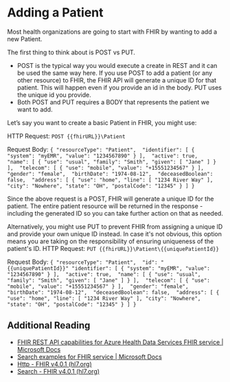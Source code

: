 # Adding a Patient
Most health organizations are going to start with FHIR by wanting to add a new Patient.

The first thing to think about is POST vs PUT.
- POST is the typical way you would execute a create in REST and it can be used the same way here. If you use POST to add a patient (or any other resource) to FHIR, the FHIR API will generate a unique ID for that patient. This will happen even if you provide an id in the body.
PUT uses the unique id you provide.
- Both POST and PUT requires a BODY that represents the patient we want to add.

Let’s say you want to create a basic Patient in FHIR, you might use:

HTTP Request: `POST {{fhirURL}}\Patient`

Request Body:
`{
    "resourceType": "Patient", 
    "identifier": [
        { "system": "myEMR", "value": "1234567890" }
    ], 
    "active": true, 
    "name": [
        { "use": "usual", "family": "Smith", "given": [ "Jane" ] }
    ], 
    "telecom": [
        { "use": "mobile", "value": "+15551234567" }
    ], 
    "gender": "female", 
    "birthDate": "1974-08-12", 
    "deceasedBoolean": false, 
    "address": [
        { "use": "home", "line": [ "1234 River Way" ], "city": "Nowhere", "state": "OH", "postalCode": "12345" }
    ]
}`

Since the above request is a POST, FHIR will generate a unique ID for the patient. The entire patient resource will be returned in the response - including the generated ID so you can take further action on that as needed.

Alternatively, you might use PUT to prevent FHIR from assigning a unique ID and provide your own unique ID instead. In case it's not obvious, this option means you are taking on the responsibility of ensuring uniqueness of the patient's ID.
HTTP Request: `PUT {{fhirURL}}\Patient\{{uniquePatientId}}`

Request Body:
`{
    "resourceType": "Patient", 
    "id": "{{uniquePatientId}}"
    "identifier": [
        { "system": "myEMR", "value": "1234567890" }
    ], 
    "active": true, 
    "name": [
        { "use": "usual", "family": "Smith", "given": [ "Jane" ] }
    ], 
    "telecom": [
        { "use": "mobile", "value": "+15551234567" }
    ], 
    "gender": "female", 
    "birthDate": "1974-08-12", 
    "deceasedBoolean": false, 
    "address": [
        { "use": "home", "line": [ "1234 River Way" ], "city": "Nowhere", "state": "OH", "postalCode": "12345" }
    ]
}`

## Additional Reading

- [FHIR REST API capabilities for Azure Health Data Services FHIR service | Microsoft Docs](https://docs.microsoft.com/en-us/azure/healthcare-apis/fhir/fhir-rest-api-capabilities)
- [Search examples for FHIR service | Microsoft Docs](https://docs.microsoft.com/en-us/azure/healthcare-apis/fhir/search-samples)  
- [Http - FHIR v4.0.1 (hl7.org)](https://www.hl7.org/fhir/http.html#delete)
- [Search - FHIR v4.0.1 (hl7.org)](https://www.hl7.org/fhir/search.html)
